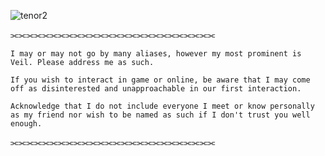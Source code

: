 ![tenor2](https://github.com/user-attachments/assets/898c679c-4c16-48ea-8bf8-a69d25912e73)

 ⫘⫘⫘⫘⫘⫘⫘⫘⫘⫘⫘⫘⫘⫘⫘⫘⫘⫘⫘⫘⫘⫘⫘⫘⫘⫘
 

    I may or may not go by many aliases, however my most prominent is Veil. Please address me as such.

    If you wish to interact in game or online, be aware that I may come off as disinterested and unapproachable in our first interaction.

    Acknowledge that I do not include everyone I meet or know personally as my friend nor wish to be named as such if I don't trust you well enough.

 
 ⫘⫘⫘⫘⫘⫘⫘⫘⫘⫘⫘⫘⫘⫘⫘⫘⫘⫘⫘⫘⫘⫘⫘⫘⫘⫘
